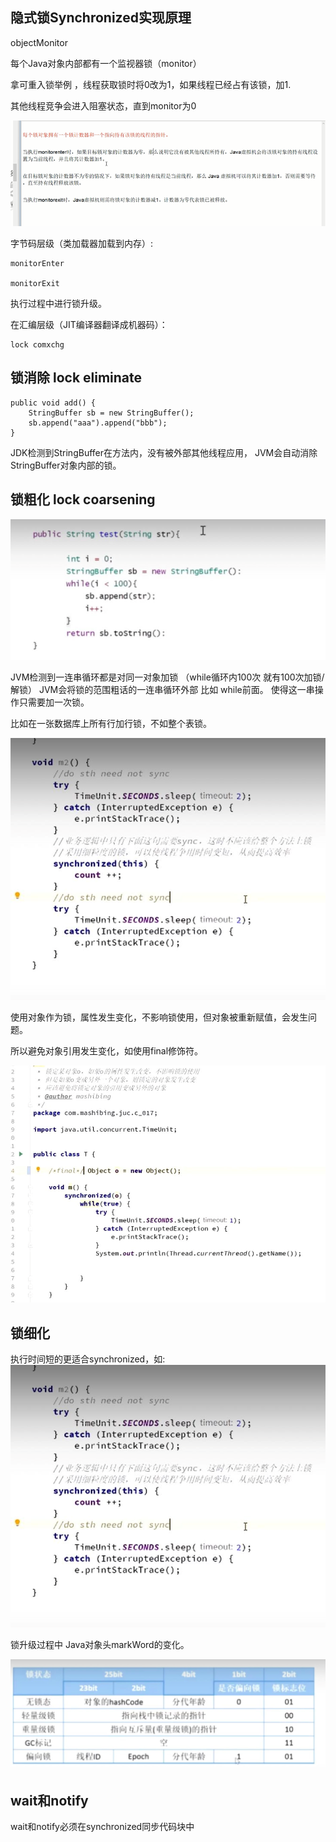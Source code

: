 隐式锁Synchronized实现原理
---
objectMonitor

每个Java对象内部都有一个监视器锁（monitor）

拿可重入锁举例 ，线程获取锁时将0改为1，如果线程已经占有该锁，加1.

其他线程竞争会进入阻塞状态，直到monitor为0

![img_2.png](img_2.png)

字节码层级（类加载器加载到内存）:

    monitorEnter 

    monitorExit

执行过程中进行锁升级。

在汇编层级（JIT编译器翻译成机器码）：

    lock comxchg


锁消除 lock eliminate
---

    public void add() {
        StringBuffer sb = new StringBuffer();
        sb.append("aaa").append("bbb");
    }

JDK检测到StringBuffer在方法内，没有被外部其他线程应用，
JVM会自动消除StringBuffer对象内部的锁。


锁粗化 lock coarsening
---
![img_39.png](img/img_39.png)

JVM检测到一连串循环都是对同一对象加锁
（while循环内100次 就有100次加锁/解锁）
JVM会将锁的范围粗话的一连串循环外部 比如 while前面。
使得这一串操作只需要加一次锁。


比如在一张数据库上所有行加行锁，不如整个表锁。

![img_23.png](img/img_23.png)

使用对象作为锁，属性发生变化，不影响锁使用，但对象被重新赋值，会发生问题。

所以避免对象引用发生变化，如使用final修饰符。

![img_24.png](img/img_24.png)


锁细化
---

执行时间短的更适合synchronized，如:
![img_22.png](img/img_22.png)


锁升级过程中 Java对象头markWord的变化。

![img_40.png](img/img_40.png)

wait和notify
---

wait和notify必须在synchronized同步代码块中
